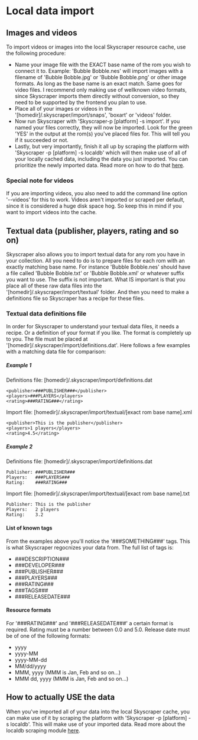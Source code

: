 # Local data import

## Images and videos
To import videos or images into the local Skyscraper resource cache, use the following procedure:
* Name your image file with the EXACT base name of the rom you wish to connect it to. Example: 'Bubble Bobble.nes' will import images with a filename of 'Bubble Bobble.jpg' or 'Bubble Bobble.png' or other image formats. As long as the base name is an exact match. Same goes for video files. I recommend only making use of wellknown video formats, since Skyscraper imports them directly without conversion, so they need to be supported by the frontend you plan to use.
* Place all of your images or videos in the '[homedir]/.skyscraper/import/snaps', 'boxart' or 'videos' folder.
* Now run Skyscraper with 'Skyscraper-p [platform] -s import'. If you named your files correctly, they will now be imported. Look for the green 'YES' in the output at the rom(s) you've placed files for. This will tell you if it succeeded or not.
* Lastly, but very importantly, finish it all up by scraping the platform with 'Skyscraper -p [platform] -s localdb' which will then make use of all of your locally cached data, including the data you just imported. You can prioritize the newly imported data. Read more on how to do that [here](../dbs/README.md#the-mandatory-exception-to-the-rule).
### Special note for videos
If you are importing videos, you also need to add the command line option '--videos' for this to work. Videos aren't imported or scraped per default, since it is considered a huge disk space hog. So keep this in mind if you want to import videos into the cache.

## Textual data (publisher, players, rating and so on)
Skyscraper also allows you to import textual data for any rom you have in your collection. All you need to do is to prepare files for each rom with an exactly matching base name. For instance 'Bubble Bobble.nes' should have a file called 'Bubble Bobble.txt' or 'Bubble Bobble.xml' or whatever suffix you want to use. The suffix is not important. What IS important is that you place all of these raw data files into the '[homedir]/.skyscraper/import/textual' folder. And then you need to make a definitions file so Skyscraper has a recipe for these files.

### Textual data definitions file
In order for Skyscraper to understand your textual data files, it needs a recipe. Or a definition of your format if you like. The format is completely up to you. The file must be placed at '[homedir]/.skyscraper/import/definitions.dat'. Here follows a few examples with a matching data file for comparison:
##### Example 1
Definitions file: [homedir]/.skyscraper/import/definitions.dat
```
<publisher>###PUBLISHER###</publisher>
<players>###PLAYERS</players>
<rating>###RATING###</rating>
```

Import file: [homedir]/.skyscraper/import/textual/[exact rom base name].xml
```
<publisher>This is the publisher</publisher>
<players>1 players</players>
<rating>4.5</rating>
```

##### Example 2
Definitions file: [homedir]/.skyscraper/import/definitions.dat
```
Publisher: ###PUBLISHER###
Players:   ###PLAYERS###
Rating:    ###RATING###
```

Import file: [homedir]/.skyscraper/import/textual/[exact rom base name].txt
```
Publisher: This is the publisher
Players:   2 players
Rating:    3.2
```

#### List of known tags
From the examples above you'll notice the '###SOMETHING###' tags. This is what Skyscraper regocnizes your data from. The full list of tags is:

* ###DESCRIPTION###
* ###DEVELOPER###
* ###PUBLISHER###
* ###PLAYERS###
* ###RATING###
* ###TAGS###
* ###RELEASEDATE###

#### Resource formats
For '###RATING###' and '###RELEASEDATE###' a certain format is required. Rating must be a number between 0.0 and 5.0. Release date must be of one of the following formats:
* yyyy
* yyyy-MM
* yyyy-MM-dd
* MM/dd/yyyy
* MMM, yyyy (MMM is Jan, Feb and so on...)
* MMM dd, yyyy (MMM is Jan, Feb and so on...)

## How to actually USE the data
When you've imported all of your data into the local Skyscraper cache, you can make use of it by scraping the platform with 'Skyscraper -p [platform] -s localdb'. This will make use of your imported data. Read more about the localdb scraping module [here](dbs/README.md).
